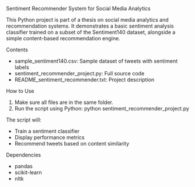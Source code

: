 Sentiment Recommender System for Social Media Analytics
 
This Python project is part of a thesis on social media analytics and recommendation systems. It demonstrates a basic sentiment analysis classifier trained on a subset of the Sentiment140 dataset, alongside a simple content-based recommendation engine.
 
Contents
- sample_sentiment140.csv: Sample dataset of tweets with sentiment labels
- sentiment_recommender_project.py: Full source code
- README_sentiment_recommender.txt: Project description
 
How to Use
1. Make sure all files are in the same folder.
2. Run the script using Python:
  python sentiment_recommender_project.py
 
The script will:
- Train a sentiment classifier
- Display performance metrics
- Recommend tweets based on content similarity
 
Dependencies
- pandas
- scikit-learn
- nltk
